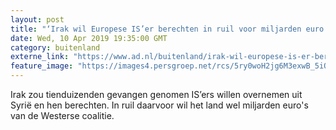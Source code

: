 ```yaml
---
layout: post
title: "‘Irak wil Europese IS’er berechten in ruil voor miljarden euro's’"
date: Wed, 10 Apr 2019 19:35:00 GMT
category: buitenland
externe_link: "https://www.ad.nl/buitenland/irak-wil-europese-is-er-berechten-in-ruil-voor-miljarden-euro-s~ac4647ba/"
feature_image: "https://images4.persgroep.net/rcs/5ry0woH2jg6M3exwB_5iQlu1N7o/diocontent/144394420/_fitwidth/400/?appId=21791a8992982cd8da851550a453bd7f&quality=0.7"
---
```


Irak zou tienduizenden gevangen genomen IS’ers willen overnemen uit Syrië en hen berechten. In ruil daarvoor wil het land wel miljarden euro's van de Westerse coalitie.
